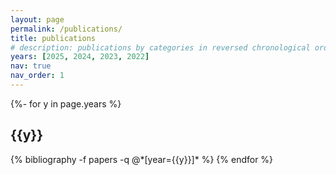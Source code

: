 ```yaml
---
layout: page
permalink: /publications/
title: publications
# description: publications by categories in reversed chronological order. generated by jekyll-scholar.
years: [2025, 2024, 2023, 2022]
nav: true
nav_order: 1
---
```

<!-- _pages/publications.md -->
<div class="publications">

{%- for y in page.years %}
  <h2 class="year">{{y}}</h2>
  {% bibliography -f papers -q @*[year={{y}}]* %}
{% endfor %}

</div>
